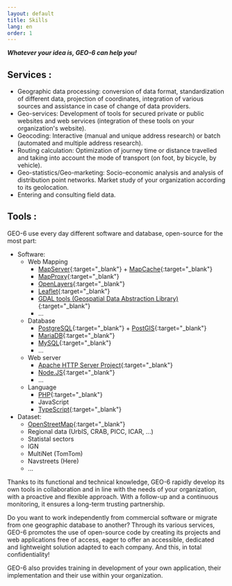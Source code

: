 ```yaml
---
layout: default
title: Skills
lang: en
order: 1
---
```

**_Whatever your idea is, GEO-6 can help you!_**

## Services :

- Geographic data processing: conversion of data format, standardization of different data, projection of coordinates, integration of various sources and assistance in case of change of data providers.
- Geo-services: Development of tools for secured private or public websites and web services (integration of these tools on your organization's website).
- Geocoding: Interactive (manual and unique address research) or batch (automated and multiple address research).
- Routing calculation: Optimization of journey time or distance travelled and taking into account the mode of transport (on foot, by bicycle, by vehicle).
- Geo-statistics/Geo-marketing: Socio-economic analysis and analysis of distribution point networks. Market study of your organization according to its geolocation.
- Entering and consulting field data.

## Tools :

GEO-6 use every day different software and database, open-source for the most part:

- Software:
  - Web Mapping
    - [MapServer](https://mapserver.org/){:target="_blank"} + [MapCache](https://mapserver.org/mapcache/){:target="_blank"}
    - [MapProxy](https://mapproxy.org/){:target="_blank"}
    - [OpenLayers](https://openlayers.org/){:target="_blank"}
    - [Leaflet](https://leafletjs.com/){:target="_blank"}
    - [GDAL tools (Geospatial Data Abstraction Library)](http://gdal.org/){:target="_blank"}
    - ...
  - Database
    - [PostgreSQL](https://www.postgresql.org/){:target="_blank"} + [PostGIS](https://postgis.net/){:target="_blank"}
    - [MariaDB](https://mariadb.org/){:target="_blank"}
    - [MySQL](https://www.mysql.com/){:target="_blank"}
    - ...
  - Web server
    - [Apache HTTP Server Project](https://httpd.apache.org/){:target="_blank"}
    - [Node.JS](https://nodejs.org/){:target="_blank"}
    - ...
  - Language
    - [PHP](https://www.php.net/){:target="_blank"}
    - JavaScript
    - [TypeScript](https://www.typescriptlang.org/){:target="_blank"}
- Dataset:
  - [OpenStreetMap](https://www.openstreetmap.org/){:target="_blank"}
  - Regional data (UrbIS, CRAB, PICC, ICAR, ...)
  - Statistal sectors
  - IGN
  - MultiNet (TomTom)
  - Navstreets (Here)
  - ...

Thanks to its functional and technical knowledge, GEO-6 rapidly develop its own tools in collaboration and in line with the needs of your organization, with a proactive and flexible approach. With a follow-up and a continuous monitoring, it ensures a long-term trusting partnership.

Do you want to work independently from commercial software or migrate from one geographic database to another? Through its various services, GEO-6 promotes the use of open-source code by creating its projects and web applications free of access, eager to offer an accessible, dedicated and lightweight solution adapted to each company. And this, in total confidentiality!

GEO-6 also provides training in development of your own application, their implementation and their use within your organization.
